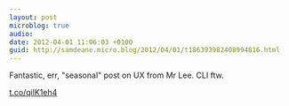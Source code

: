```yaml
---
layout: post
microblog: true
audio: 
date: 2012-04-01 11:06:03 +0100
guid: http://samdeane.micro.blog/2012/04/01/t186393982408994816.html
---
```

Fantastic, err, "seasonal" post on UX from Mr Lee. CLI ftw.

[t.co/qilK1eh4](http://t.co/qilK1eh4)
